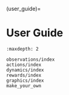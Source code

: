 (user_guide)=
# User Guide

```{toctree}
:maxdepth: 2

observations/index
actions/index
dynamics/index
rewards/index
graphics/index
make_your_own
```